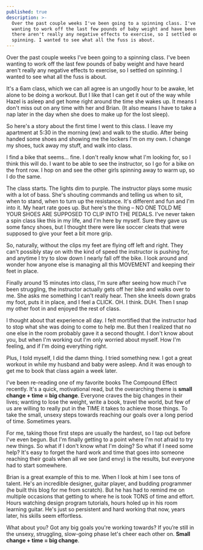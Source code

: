 ```yaml
---
published: true
description: >-
  Over the past couple weeks I've been going to a spinning class. I've been
  wanting to work off the last few pounds of baby weight and have been told
  there aren't really any negative effects to exercise, so I settled on
  spinning. I wanted to see what all the fuss is about.
---
```



Over the past couple weeks I've been going to a spinning class. I've been wanting to work off the last few pounds of baby weight and have heard aren't really any negative effects to exercise, so I settled on spinning. I wanted to see what all the fuss is about. 

It's a 6am class, which we can all agree is an ungodly hour to be awake, let alone to be doing a workout. But I like that I can get it out of the way while Hazel is asleep and get home right around the time she wakes up. It means I don't miss out on any time with her and Brian. (It also means I have to take a nap later in the day when she does to make up for the lost sleep). 

So here's a story about the first time I went to this class. I leave my apartment at 5:30 in the morning (ew) and walk to the studio. After being handed some shoes and showing me the lockers I'm on my own. I change my shoes, tuck away my stuff, and walk into class. 

I find a bike that seems... fine. I don't really know what I'm looking for, so I think this will do. I want to be able to see the instructor, so I go for a bike on the front row. I hop on and see the other girls spinning away to warm up, so I do the same. 

The class starts. The lights dim to purple. The instructor plays some music with a lot of bass. She's shouting commands and telling us when to sit, when to stand, when to turn up the resistance. It's different and fun and I'm into it. My heart rate goes up. But here's the thing – NO ONE TOLD ME YOUR SHOES ARE SUPPOSED TO CLIP INTO THE PEDALS. I've never taken a spin class like this in my life, and I'm here by myself. Sure they gave us some fancy shoes, but I thought there were like soccer cleats that were supposed to give your feet a bit more grip. 

So, naturally, without the clips my feet are flying off left and right. They can't possibly stay on with the kind of speed the instructor is pushing for, and anytime I try to slow down I nearly fall off the bike. I look around and wonder how anyone else is managing all this MOVEMENT and keeping their feet in place. 

Finally around 15 minutes into class, I'm sure after seeing how much I've been struggling, the instructor actually gets off her bike and walks over to me. She asks me something I can't really hear. Then she kneels down grabs my foot, puts it in place, and I feel a CLICK. OH. I think. DUH. Then I snap my other foot in and enjoyed the rest of class. 

I thought about that experience all day. I felt mortified that the instructor had to stop what she was doing to come to help me. But then I realized that no one else in the room probably gave it a second thought. I don't know about you, but when I'm working out I'm only worried about myself. How I'm feeling, and if I'm doing everything right. 

Plus, I told myself, I did the damn thing. I tried something new. I got a great workout in while my husband and baby were asleep. And it was enough to get me to book that class again a week later.

I've been re-reading one of my favorite books The Compound Effect recently. It's a quick, motivational read, but the overarching theme is **small change + time = big change**. Everyone craves the big changes in their lives; wanting to lose the weight, write a book, travel the world, but few of us are willing to really put in the TIME it takes to achieve those things. To take the small, unsexy steps towards reaching our goals over a long period of time. Sometimes years.  

For me, taking those first steps are usually the hardest, so I tap out before I've even begun. But I'm finally getting to a point where I'm not afraid to try new things. So what if I don't know what I'm doing? So what if I need some help? It's easy to forget the hard work and time that goes into someone reaching their goals when all we see (and envy) is the results, but everyone had to start somewhere. 

Brian is a great example of this to me. When I look at him I see tons of talent. He's an incredible designer, guitar player, and budding programmer (he built this blog for me from scratch). But he has had to remind me on multiple occasions that getting to where he is took TONS of time and effort. Hours watching design program tutorials, hours holed up in his room learning guitar. He's just so persistent and hard working that now, years later, his skills seem effortless. 

What about you? Got any big goals you're working towards? If you’re still in the unsexy, struggling, slow-going phase let's cheer each other on. **Small change + time = big change**.
